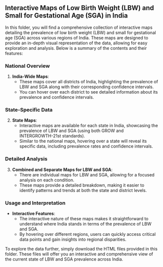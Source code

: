 ## Interactive Maps of Low Birth Weight (LBW) and Small for Gestational Age (SGA) in India

In this folder, you will find a comprehensive collection of interactive maps detailing the prevalence of low birth weight (LBW) and small for gestational age (SGA) across various regions of India. These maps are designed to provide an in-depth visual representation of the data, allowing for easy exploration and analysis. Below is a summary of the contents and their features:

### National Overview
1. **India-Wide Maps**:
   - These maps cover all districts of India, highlighting the prevalence of LBW and SGA along with their corresponding confidence intervals.
   - You can hover over each district to see detailed information about its prevalence and confidence intervals.

### State-Specific Data
2. **State Maps**:
   - Interactive maps are available for each state in India, showcasing the prevalence of LBW and SGA (using both GROW and INTERGROWTH-21st standards).
   - Similar to the national maps, hovering over a state will reveal its specific data, including prevalence rates and confidence intervals.

### Detailed Analysis
3. **Combined and Separate Maps for LBW and SGA**:
   - There are individual maps for LBW and SGA, allowing for a focused analysis on each condition.
   - These maps provide a detailed breakdown, making it easier to identify patterns and trends at both the state and district levels.

### Usage and Interpretation
- **Interactive Features**:
  - The interactive nature of these maps makes it straightforward to understand where India stands in terms of the prevalence of LBW and SGA.
  - By hovering over different regions, users can quickly access critical data points and gain insights into regional disparities.

To explore the data further, simply download the HTML files provided in this folder. These files will offer you an interactive and comprehensive view of the current state of LBW and SGA prevalence across India.

